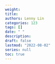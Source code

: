 ```yaml
---
weight: 
title: 
authors: Lenny Lin
categories: 123
tags: []
date: " "
description: 
draft: false
lastmod: "2022-08-02"
series: null
toc: true
---
```




